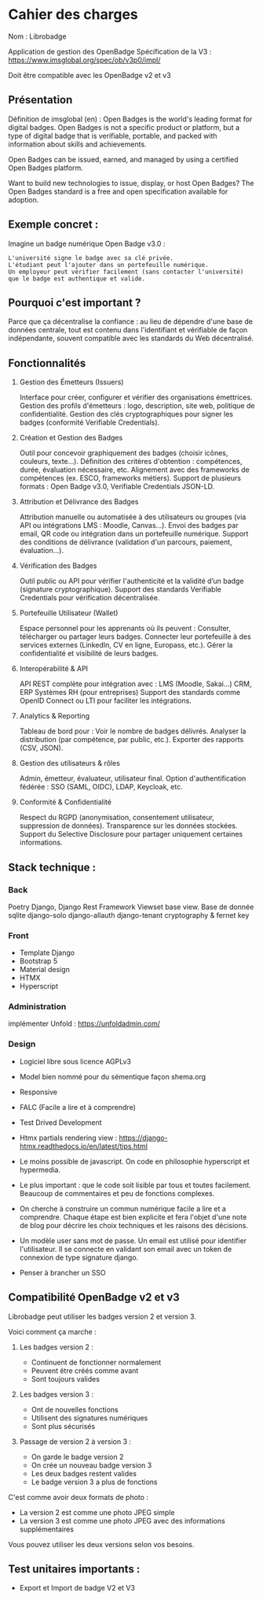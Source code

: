 # Cahier des charges

Nom : Librobadge

Application de gestion des OpenBadge 
Spécification de la V3 : https://www.imsglobal.org/spec/ob/v3p0/impl/

Doit être compatible avec les OpenBadge v2 et v3

## Présentation 

Définition de imsglobal (en) :
Open Badges is the world's leading format for digital badges. Open Badges is not a specific product or platform, but a type of digital badge that is verifiable, portable, and packed with information about skills and achievements.

Open Badges can be issued, earned, and managed by using a certified Open Badges platform.

Want to build new technologies to issue, display, or host Open Badges? The Open Badges standard is a free and open specification available for adoption.

## Exemple concret :

Imagine un badge numérique Open Badge v3.0 :

    L'université signe le badge avec sa clé privée.
    L'étudiant peut l'ajouter dans un portefeuille numérique.
    Un employeur peut vérifier facilement (sans contacter l'université) que le badge est authentique et valide.

## Pourquoi c'est important ?

Parce que ça décentralise la confiance : au lieu de dépendre d'une base de données centrale, tout est contenu dans l'identifiant et vérifiable de façon indépendante, souvent compatible avec les standards du Web décentralisé.

## Fonctionnalités

1. Gestion des Émetteurs (Issuers)

    Interface pour créer, configurer et vérifier des organisations émettrices.
    Gestion des profils d'émetteurs : logo, description, site web, politique de confidentialité.
    Gestion des clés cryptographiques pour signer les badges (conformité Verifiable Credentials).


2. Création et Gestion des Badges

    Outil pour concevoir graphiquement des badges (choisir icônes, couleurs, texte...).
    Définition des critères d'obtention : compétences, durée, évaluation nécessaire, etc.
    Alignement avec des frameworks de compétences (ex. ESCO, frameworks métiers).
    Support de plusieurs formats : Open Badge v3.0, Verifiable Credentials JSON-LD.

3. Attribution et Délivrance des Badges

    Attribution manuelle ou automatisée à des utilisateurs ou groupes (via API ou intégrations LMS : Moodle, Canvas...).
    Envoi des badges par email, QR code ou intégration dans un portefeuille numérique.
    Support des conditions de délivrance (validation d'un parcours, paiement, évaluation...).

4. Vérification des Badges

    Outil public ou API pour vérifier l'authenticité et la validité d’un badge (signature cryptographique).
    Support des standards Verifiable Credentials pour vérification décentralisée.

5. Portefeuille Utilisateur (Wallet)

    Espace personnel pour les apprenants où ils peuvent :
        Consulter, télécharger ou partager leurs badges.
        Connecter leur portefeuille à des services externes (LinkedIn, CV en ligne, Europass, etc.).
        Gérer la confidentialité et visibilité de leurs badges.

6. Interopérabilité & API

    API REST complète pour intégration avec :
        LMS (Moodle, Sakai…)
        CRM, ERP
        Systèmes RH (pour entreprises)
    Support des standards comme OpenID Connect ou LTI pour faciliter les intégrations.

7. Analytics & Reporting

    Tableau de bord pour :
        Voir le nombre de badges délivrés.
        Analyser la distribution (par compétence, par public, etc.).
        Exporter des rapports (CSV, JSON).

8. Gestion des utilisateurs & rôles

    Admin, émetteur, évaluateur, utilisateur final.
    Option d'authentification fédérée : SSO (SAML, OIDC), LDAP, Keycloak, etc.

9. Conformité & Confidentialité

    Respect du RGPD (anonymisation, consentement utilisateur, suppression de données).
    Transparence sur les données stockées.
    Support du Selective Disclosure pour partager uniquement certaines informations.


## Stack technique :

### Back 
Poetry
Django, Django Rest Framework
Viewset base view.
Base de donnée sqlite
django-solo
django-allauth
django-tenant
cryptography & fernet key

### Front 

- Template Django
- Bootstrap 5
- Material design
- HTMX
- Hyperscript

### Administration

implémenter Unfold : https://unfoldadmin.com/

### Design 
- Logiciel libre sous licence AGPLv3
- Model bien nommé pour du sémentique façon shema.org
- Responsive
- FALC (Facile a lire et à comprendre)
- Test Drived Development
- Htmx partials rendering view :
https://django-htmx.readthedocs.io/en/latest/tips.html

- Le moins possible de javascript. On code en philosophie hyperscript et hypermedia.

- Le plus important : que le code soit lisible par tous et toutes facilement. Beaucoup de commentaires et peu de fonctions complexes.

- On cherche à construire un commun numérique facile a lire et a comprendre. Chaque étape est bien explicite et fera l'objet d'une note de blog pour décrire les choix techniques et les raisons des décisions.

- Un modèle user sans mot de passe. Un email est utilisé pour identifier l'utilisateur. Il se connecte en validant son email avec un token de connexion de type signature django.

- Penser à brancher un SSO


## Compatibilité OpenBadge v2 et v3

Librobadge peut utiliser les badges version 2 et version 3.

Voici comment ça marche :

1. Les badges version 2 :
   - Continuent de fonctionner normalement
   - Peuvent être créés comme avant
   - Sont toujours valides

2. Les badges version 3 :
   - Ont de nouvelles fonctions
   - Utilisent des signatures numériques
   - Sont plus sécurisés

3. Passage de version 2 à version 3 :
   - On garde le badge version 2
   - On crée un nouveau badge version 3
   - Les deux badges restent valides
   - Le badge version 3 a plus de fonctions

C'est comme avoir deux formats de photo :
- La version 2 est comme une photo JPEG simple
- La version 3 est comme une photo JPEG avec des informations supplémentaires

Vous pouvez utiliser les deux versions selon vos besoins.

## Test unitaires importants :

- Export et Import de badge V2 et V3